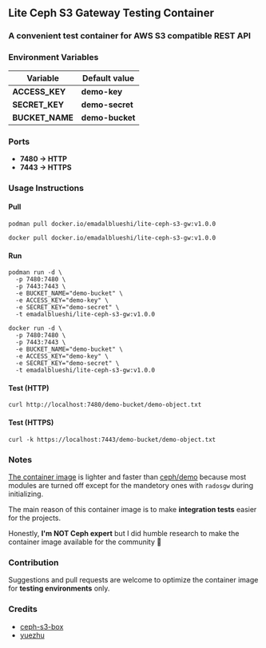## Lite Ceph S3 Gateway Testing Container

### A convenient test container for AWS S3 compatible REST API

### Environment Variables

|    Variable    |  Default value  |
|----------------|-----------------|
| **ACCESS_KEY** |   **demo-key**  |
| **SECRET_KEY** | **demo-secret** |
| **BUCKET_NAME**| **demo-bucket** |

### Ports

 - **7480 -> HTTP**
 - **7443 -> HTTPS**

### Usage Instructions 

#### Pull
```
podman pull docker.io/emadalblueshi/lite-ceph-s3-gw:v1.0.0

docker pull docker.io/emadalblueshi/lite-ceph-s3-gw:v1.0.0
```
#### Run
```
podman run -d \
  -p 7480:7480 \
  -p 7443:7443 \
  -e BUCKET_NAME="demo-bucket" \
  -e ACCESS_KEY="demo-key" \
  -e SECRET_KEY="demo-secret" \
  -t emadalblueshi/lite-ceph-s3-gw:v1.0.0

docker run -d \
  -p 7480:7480 \
  -p 7443:7443 \
  -e BUCKET_NAME="demo-bucket" \
  -e ACCESS_KEY="demo-key" \
  -e SECRET_KEY="demo-secret" \
  -t emadalblueshi/lite-ceph-s3-gw:v1.0.0
```
#### Test (HTTP)
```
curl http://localhost:7480/demo-bucket/demo-object.txt
```
#### Test (HTTPS)
```
curl -k https://localhost:7443/demo-bucket/demo-object.txt
```

### Notes
[The container image](https://github.com/EmadAlblueshi/lite-ceph-s3-gw) is lighter and faster than [ceph/demo](https://quay.io/repository/ceph/demo) because
most modules are turned off except for the mandetory ones with `radosgw` during initializing.

The main reason of this container image is to make **integration tests** easier for the projects.

Honestly, **I'm NOT Ceph expert** but I did humble research to make the container image available for the community 🙂

### Contribution
Suggestions and pull requests are welcome to optimize the container image for **testing environments** only.

### Credits
- [ceph-s3-box](https://github.com/hetznercloud/ceph-s3-box)
- [yuezhu](https://gist.github.com/yuezhu/1b24e5d22054b56d271a3a61506a15de)

